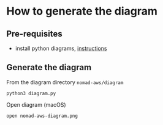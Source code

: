 # How to generate the diagram

## Pre-requisites
- install python diagrams, [instructions](https://diagrams.mingrammer.com/docs/getting-started/installation)

## Generate the diagram
 
From the diagram directory `nomad-aws/diagram`
```
python3 diagram.py
```

Open diagram (macOS)
```
open nomad-aws-diagram.png
```